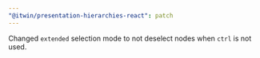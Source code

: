 ```yaml
---
"@itwin/presentation-hierarchies-react": patch
---
```


Changed `extended` selection mode to not deselect nodes when `ctrl` is not used.
